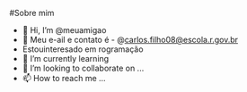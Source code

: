 #Sobre mim 
- 👋 Hi, I’m @meuamigao
- 👀 Meu e-ail e contato é - @carlos.filho08@escola.r.gov.br
- Estouinteresado em rogramação
- 🌱 I’m currently learning 
- 💞️ I’m looking to collaborate on ...
- 📫 How to reach me ...

<!---
meuamigao/meuamigao is a ✨ special ✨ repository because its `README.md` (this file) appears on your GitHub profile.
You can click the Preview link to take a look at your changes.
--->
